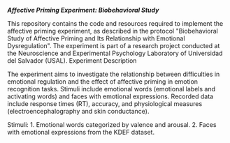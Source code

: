 ***Affective Priming Experiment: Biobehavioral Study***

This repository contains the code and resources required to implement the affective priming experiment, as described in the protocol "Biobehavioral Study of Affective Priming and Its Relationship with Emotional Dysregulation". The experiment is part of a research project conducted at the Neuroscience and Experimental Psychology Laboratory of Universidad del Salvador (USAL).
Experiment Description

The experiment aims to investigate the relationship between difficulties in emotional regulation and the effect of affective priming in emotion recognition tasks. Stimuli include emotional words (emotional labels and activating words) and faces with emotional expressions. Recorded data include response times (RT), accuracy, and physiological measures (electroencephalography and skin conductance).

Stimuli:
    1. Emotional words categorized by valence and arousal.
    2. Faces with emotional expressions from the KDEF dataset.
